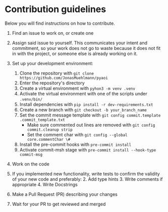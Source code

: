 # Contribution guidelines

Below you will find instructions on how to contribute.

1. Find an issue to work on, or create one
2. Assign said issue to yourself. This communicates your intent and commitment, so your work does not go to waste
   because it does not fit in with the project, or someone else is already working on it.
3. Set up your development environment:
   1. Clone the repository with ```git clone https://github.com/JonasMuehlmann/pyaoi```
   2. Enter the repository's directory
   3. Create a virtual environment with ```pyhon3 -m venv .venv```
   4. Activate the virtual environment with one of the scripts under ```.venv/bin/```
   6. Install dependencies with ```pip install -r dev-requirements.txt```
   7. Create a new branch with ```git checkout -b your_branch_name```
   8. Set the commit message template with ```git config commit.template .commit_template.txt```
      - Make sure commented out lines are removed with ```git config commit.cleanup strip```
      - Set the comment char with ```git config --global core.commentChar \#```
   9. Install the pre-commit hooks with ```pre-commit install```
   10. Activate commit-msh stage with ```pre-commit install --hook-type commit-msg```

5. Work on the code
6. If you implemented new functionality, write tests to confirm the validity of your new code and preferably:
   2. Add type hints
   3. Write comments if appropriate
   4. Write Docstrings
7. Make a Pull Request (PR) describing your changes
8. Wait for your PR to get reviewed and merged
